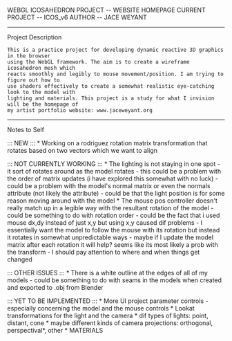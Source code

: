 WEBGL ICOSAHEDRON PROJECT -- WEBSITE HOMEPAGE
CURRENT PROJECT -- ICOS_v6
AUTHOR -- JACE WEYANT

___________________________________________________
Project Description

    This is a practice project for developing dynamic reactive 3D graphics in the browser
    using the WebGL framework. The aim is to create a wireframe icosahedron mesh which
    reacts smoothly and legibly to mouse movement/position. I am trying to figure out how to
    use shaders effectively to create a somewhat realistic eye-catching look to the model with
    lighting and materials. This project is a study for what I invision will be the homepage of
    my artist portfolio website: www.jaceweyant.org


___________________________________________________
Notes to Self

::: NEW :::
    * Working on a rodriguez rotation matrix transformation that rotates based on two vectors which we want to align

::: NOT CURRENTLY WORKING :::
    * The lighting is not staying in one spot - it sort of rotates around as the model rotates
        - this could be a problem with the order of matrix updates (i have explored this somewhat with no luck)
        - could be a problem with the model's normal matrix or even the normals attribute (not likely the attribute)
        - could be that the light position is for some reason moving around with the model
    * The mouse pos controller doesn't really match up in a legible way with the resultant rotation of the model
        - could be something to do with rotation order
        - could be the fact that i used mouse dx,dy instead of just x,y but using x,y caused dif problems
        - I essentially want the model to follow the mouse with its rotation but instead it rotates in somewhat unpredictable ways
        - maybe if I update the model matrix after each rotation it will help? seems like its most likely a prob with the transform
        - I should pay attention to where and when things get changed

::: OTHER ISSUES :::
    * There is a white outline at the edges of all of my models
        - could be something to do with seams in the models when created and exported to .obj from Blender

::: YET TO BE IMPLEMENTED :::
    * More UI project parameter controls - especially concerning the model and the mouse controls
    * Lookat transformations for the light and the camera
    * dif types of lights: point, distant, cone
    * maybe different kinds of camera projections: orthogonal, perspectival*, other
    * MATERIALS

